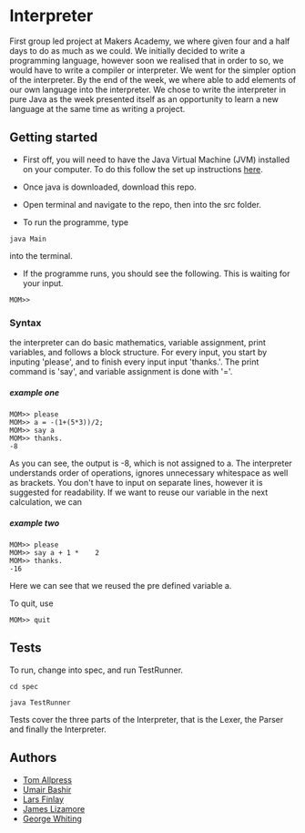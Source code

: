 # Interpreter
First group led project at Makers Academy, we where given four and a half days to do as much as we could. We initially decided to write a programming language, however soon we realised that in order to so, we would have to write a compiler or interpreter. We went for the simpler option of the interpreter. By the end of the week, we where able to add elements of our own language into the interpreter. We chose to write the interpreter in pure Java as the week presented itself as an opportunity to learn a new language at the same time as writing a project.

## Getting started
* First off, you will need to have the Java Virtual Machine (JVM) installed on your computer. To do this follow the set up instructions [here](https://java.com/en/download/).

* Once java is downloaded, download this repo.

* Open terminal and navigate to the repo, then into the src folder.

* To run the programme, type
```
java Main
```
into the terminal.

* If the programme runs, you should see the following. This is waiting for your input.
```
MOM>>
```

### Syntax
the interpreter can do basic mathematics, variable assignment, print variables, and follows a block structure.
For every input, you start by inputing 'please', and to finish every input input 'thanks.'. The print command is 'say', and variable assignment is done with '='.

##### example one
```
MOM>> please
MOM>> a = -(1+(5*3))/2;
MOM>> say a
MOM>> thanks.
-8
```
As you can see, the output is -8, which is not assigned to a. The interpreter understands order of operations, ignores unnecessary whitespace as well as brackets. You don't have to input on separate lines, however it is suggested for readability.
If we want to reuse our variable in the next calculation, we can

##### example two
```
MOM>> please
MOM>> say a + 1 *    2  
MOM>> thanks.
-16
```
Here we can see that we reused the pre defined variable a.

To quit, use
```
MOM>> quit
```


## Tests
To run, change into spec, and run TestRunner.
```
cd spec
```
```
java TestRunner
```
Tests cover the three parts of the Interpreter, that is the Lexer, the Parser and finally the Interpreter.

## Authors
* [Tom Allpress](https://github.com/tallpress)
* [Umair Bashir](https://github.com/umairb1)
* [Lars Finlay](https://github.com/LarsFin)
* [James Lizamore](https://github.com/Meepit)
* [George Whiting](https://github.com/GeorgeWhiting)
